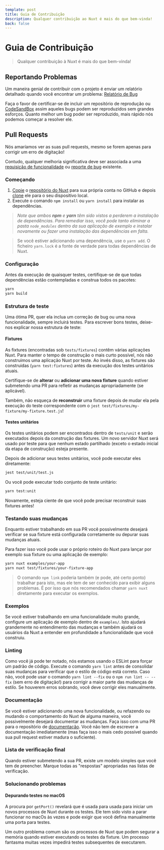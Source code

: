 ```yaml
---
template: post
title: Guia de Contribuição
description: Qualquer contribuição ao Nuxt é mais do que bem-vinda!
back: false
---
```


# Guia de Contribuição

> Qualquer contribuição à Nuxt é mais do que bem-vinda!

## Reportando Problemas

Um maneira genial de contribuir com o projeto é enviar um relatório detalhado quando você encontrar um problema: [Relatório de Bug](https://github.com/nuxt/nuxt/issues/new?assignees=&labels=pending+triage%2C2.x&template=z-bug-report-2.yml)

Faça o favor de certificar-se de incluir um repositório de reprodução ou [CodeSandBox](https://template.nuxtjs.org/) assim aqueles bugs podem ser reproduzidos sem grandes esforços. Quanto melhor um bug poder ser reproduzido, mais rápido nós podemos começar a resolver ele.

## Pull Requests

Nós amaríamos ver as suas pull requests, mesmo se forem apenas para corrigir um erro de digitação!

Contudo, qualquer melhoria significativa deve ser associada a uma [requisição de funcionalidade](https://feature.nuxtjs.org/) ou [reporte de bug](https://bug.nuxtjs.org/) existente.

### Começando

1. [Copie](https://help.github.com/articles/fork-a-repo/) o [repositório do Nuxt](https://github.com/nuxt/nuxt) para sua própria conta no GitHub e depois [clone](https://help.github.com/articles/cloning-a-repository/) ele para o seu dispositivo local.
2. Execute o comando `npm install` ou `yarn install` para instalar as dependências.

> _Note que ambos **npm** e **yarn** têm sido vistos a perderem a instalação de dependências. Para remediar isso, você pode tanto eliminar a pasta `node_modules` dentro da sua aplicação de exemplo e instalar novamente ou fazer uma instalação das dependências em falta._

> Se você estiver adicionando uma dependência, use o `yarn add`. O ficheiro `yarn.lock` é a fonte de verdade para todas dependências de Nuxt.

### Configuração

Antes da execução de quaisquer testes, certifique-se de que todas dependências estão contempladas e construa todos os pacotes:

```sh
yarn
yarn build
```

### Estrutura de teste

Uma ótima PR, quer ela inclua um correção de bug ou uma nova funcionalidade, sempre incluirá testes. Para escrever bons testes, deixe-nos explicar nossa estrutura de teste:

#### Fixtures

As fixtures (encontradas sob `tests/fixtures`) contêm várias aplicações Nuxt. Para manter o tempo de construção o mais curto possível, nós não construimos uma aplicação Nuxt por teste. Ao invés disso, as fixtures são construidas (`yarn test:fixtures`) antes da execução dos testes unitários atuais.

Certifique-se de **alterar** ou **adicionar uma nova fixture** quando estiver submetendo uma PR para refletir as mudanças apropriadamente (se aplicável).

Também, não esqueça de **reconstruir** uma fixture depois de mudar ela pela execução do teste correspondente com o `jest test/fixtures/my-fixture/my-fixture.test.js`!

#### Testes unitários

Os testes unitários podem ser encontrados dentro de `tests/unit` e serão executados depois da construção das fixtures. Um novo servidor Nuxt será usado por teste para que nenhum estado partilhado (exceto o estado inicial da etapa de construção) esteja presente.

Depois de adicionar seus testes unitários, você pode executar eles diretamente:

```sh
jest test/unit/test.js
```

Ou você pode executar todo conjunto de teste unitário:

```sh
yarn test:unit
```

Novamente, esteja ciente de que você pode precisar reconstruir suas fixtures antes!

### Testando suas mudanças

Enquanto estiver trabalhando em sua PR você possivelmente desejará verificar se sua fixture está configurada corretamente ou depurar suas mudanças atuais.

Para fazer isso você pode usar o próprio roteiro do Nuxt para lançar por exemplo sua fixture ou uma aplicação de exemplo:

```sh
yarn nuxt examples/your-app
yarn nuxt test/fixtures/your-fixture-app
```

> O comando `npm link` poderia também (e pode, até certo ponto) trabalhar para isto, mas ele tem de ser conhecido para exibir alguns problemas. É por isso que nós recomendados chamar `yarn nuxt` diretamente para executar os exemplos.

### Exemplos

Se você estiver trabalhando em uma funcionalidade muito grande, configure um aplicação de exemplo dentro de `examples/`. Isto ajudará grandemente no entendimento das mudanças e também ajudará os usuários da Nuxt a entender em profundidade a funcionalidade que você construiu.

### Linting

Como você já pode ter notado, nós estamos usando o ESLint para forçar um padrão de código. Execute o comando `yarn lint` antes de consolidar suas mudanças para verificar que o estilo de código está correto. Caso não, você pode usar o comando `yarn lint --fix` ou o `npm run lint -- --fix` (sem erro de digitação!) para corrigir a maior parte das mudanças de estilo. Se houverem erros sobrando, você deve corrigir eles manualmente.

### Documentação

Se você estiver adicionando uma nova funcionalidade, ou refazendo ou mudando o comportamento do Nuxt de alguma maneira, você possivelmente desejará documentar as mudanças. Faça isso com uma PR para o repositório de [documentação](https://github.com/nuxt/docs/pulls). Você não tem de escrever a documentação imediatamente (mas faça isso o mais cedo possível quando sua pull request estiver madura o suficiente).

### Lista de verificação final

Quando estiver submetendo a sua PR, existe um modelo simples que você tem de preencher. Marque todas as "respostas" apropriadas nas listas de verificação.

### Solucionando problemas

#### Depurando testes no macOS

A procura por `getPort()` revelará que é usada para usada para iniciar um novos processos de Nuxt durante os testes. Ele tem sido visto a parar funcionar no macOs às vezes e pode exigir que você defina manualmente uma porta para testes.

Um outro problema comum são os processos de Nuxt que podem segurar a memória quando estiver executando os testes da fixture. Um processo fantasma muitas vezes impedirá testes subsequentes de executarem.
